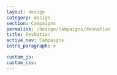 ```yaml
---
layout: design
category: design
section: Campaigns
permalink: /design/campaigns/devnation
title: DevNation
active_nav: Campaigns
intro_paragraph: >

custom_js:
custom_css:
---
```

